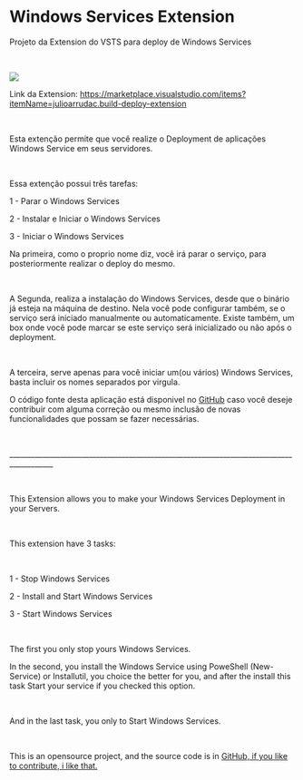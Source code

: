 Windows Services Extension
==========================

Projeto da Extension do VSTS para deploy de Windows Services

 

![](https://tfsjulio.visualstudio.com/_apis/public/build/definitions/b563d93c-863b-4a3a-b488-aee31d85e2fa/30/badge)

Link da Extension:
<https://marketplace.visualstudio.com/items?itemName=julioarrudac.build-deploy-extension>

 

Esta extenção permite que você realize o Deployment de aplicações Windows
Service em seus servidores.

 

Essa extenção possui três tarefas:

1 - Parar o Windows Services

2 - Instalar e Iniciar o Windows Services

3 - Iniciar o Windows Services

Na primeira, como o proprio nome diz, você irá parar o serviço, para
posteriormente realizar o deploy do mesmo.

 

A Segunda, realiza a instalação do Windows Services, desde que o binário já
esteja na máquina de destino. Nela você pode configurar também, se o serviço
será iniciado manualmente ou automaticamente. Existe também, um box onde você
pode marcar se este serviço será inicializado ou não após o deployment.

 

A terceira, serve apenas para você iniciar um(ou vários) Windows Services, basta
incluir os nomes separados por virgula.

O código fonte desta aplicação está disponivel no
[GitHub](https://github.com/julioarruda/WindowsServicesExtension) caso você
deseje contribuir com alguma correção ou mesmo inclusão de novas funcionalidades
que possam se fazer necessárias.

 

\_________________________________________________________________________________________\_

 

This Extension allows you to make your Windows Services Deployment in your
Servers.

 

This extension have 3 tasks:

 

1 - Stop Windows Services

2 - Install and Start Windows Services

3 - Start Windows Services

 

The first you only stop yours Windows Services.

In the second, you install the Windows Service using PoweShell (New-Service) or
Installutil, you choice the better for you, and after the install this task
Start your service if you checked this option.

 

And in the last task, you only to Start Windows Services.

 

This is an opensource project, and the source code is in [GitHub, if you like to
contribute, i like
that.](https://github.com/julioarruda/WindowsServicesExtension)

 

 
